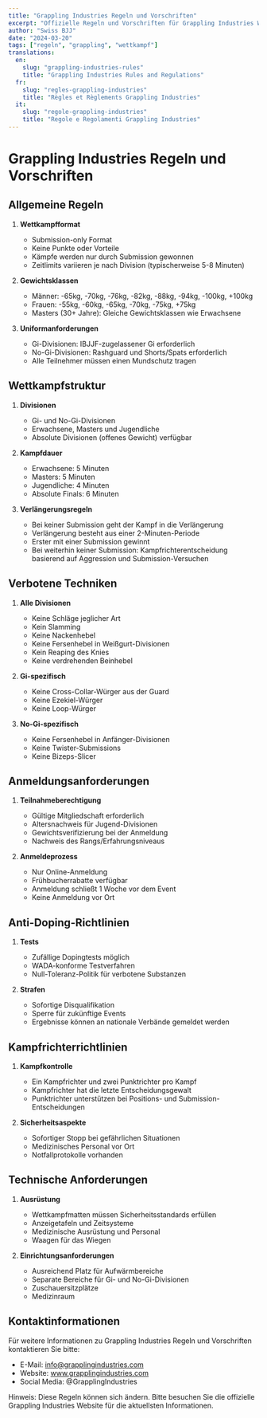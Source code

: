 ```yaml
---
title: "Grappling Industries Regeln und Vorschriften"
excerpt: "Offizielle Regeln und Vorschriften für Grappling Industries Wettkämpfe"
author: "Swiss BJJ"
date: "2024-03-20"
tags: ["regeln", "grappling", "wettkampf"]
translations:
  en:
    slug: "grappling-industries-rules"
    title: "Grappling Industries Rules and Regulations"
  fr:
    slug: "regles-grappling-industries"
    title: "Règles et Règlements Grappling Industries"
  it:
    slug: "regole-grappling-industries"
    title: "Regole e Regolamenti Grappling Industries"
---
```


# Grappling Industries Regeln und Vorschriften

## Allgemeine Regeln

1. **Wettkampfformat**

   - Submission-only Format
   - Keine Punkte oder Vorteile
   - Kämpfe werden nur durch Submission gewonnen
   - Zeitlimits variieren je nach Division (typischerweise 5-8 Minuten)

2. **Gewichtsklassen**

   - Männer: -65kg, -70kg, -76kg, -82kg, -88kg, -94kg, -100kg, +100kg
   - Frauen: -55kg, -60kg, -65kg, -70kg, -75kg, +75kg
   - Masters (30+ Jahre): Gleiche Gewichtsklassen wie Erwachsene

3. **Uniformanforderungen**
   - Gi-Divisionen: IBJJF-zugelassener Gi erforderlich
   - No-Gi-Divisionen: Rashguard und Shorts/Spats erforderlich
   - Alle Teilnehmer müssen einen Mundschutz tragen

## Wettkampfstruktur

1. **Divisionen**

   - Gi- und No-Gi-Divisionen
   - Erwachsene, Masters und Jugendliche
   - Absolute Divisionen (offenes Gewicht) verfügbar

2. **Kampfdauer**

   - Erwachsene: 5 Minuten
   - Masters: 5 Minuten
   - Jugendliche: 4 Minuten
   - Absolute Finals: 6 Minuten

3. **Verlängerungsregeln**
   - Bei keiner Submission geht der Kampf in die Verlängerung
   - Verlängerung besteht aus einer 2-Minuten-Periode
   - Erster mit einer Submission gewinnt
   - Bei weiterhin keiner Submission: Kampfrichterentscheidung basierend auf Aggression und Submission-Versuchen

## Verbotene Techniken

1. **Alle Divisionen**

   - Keine Schläge jeglicher Art
   - Kein Slamming
   - Keine Nackenhebel
   - Keine Fersenhebel in Weißgurt-Divisionen
   - Kein Reaping des Knies
   - Keine verdrehenden Beinhebel

2. **Gi-spezifisch**

   - Keine Cross-Collar-Würger aus der Guard
   - Keine Ezekiel-Würger
   - Keine Loop-Würger

3. **No-Gi-spezifisch**
   - Keine Fersenhebel in Anfänger-Divisionen
   - Keine Twister-Submissions
   - Keine Bizeps-Slicer

## Anmeldungsanforderungen

1. **Teilnahmeberechtigung**

   - Gültige Mitgliedschaft erforderlich
   - Altersnachweis für Jugend-Divisionen
   - Gewichtsverifizierung bei der Anmeldung
   - Nachweis des Rangs/Erfahrungsniveaus

2. **Anmeldeprozess**
   - Nur Online-Anmeldung
   - Frühbucherrabatte verfügbar
   - Anmeldung schließt 1 Woche vor dem Event
   - Keine Anmeldung vor Ort

## Anti-Doping-Richtlinien

1. **Tests**

   - Zufällige Dopingtests möglich
   - WADA-konforme Testverfahren
   - Null-Toleranz-Politik für verbotene Substanzen

2. **Strafen**
   - Sofortige Disqualifikation
   - Sperre für zukünftige Events
   - Ergebnisse können an nationale Verbände gemeldet werden

## Kampfrichterrichtlinien

1. **Kampfkontrolle**

   - Ein Kampfrichter und zwei Punktrichter pro Kampf
   - Kampfrichter hat die letzte Entscheidungsgewalt
   - Punktrichter unterstützen bei Positions- und Submission-Entscheidungen

2. **Sicherheitsaspekte**
   - Sofortiger Stopp bei gefährlichen Situationen
   - Medizinisches Personal vor Ort
   - Notfallprotokolle vorhanden

## Technische Anforderungen

1. **Ausrüstung**

   - Wettkampfmatten müssen Sicherheitsstandards erfüllen
   - Anzeigetafeln und Zeitsysteme
   - Medizinische Ausrüstung und Personal
   - Waagen für das Wiegen

2. **Einrichtungsanforderungen**
   - Ausreichend Platz für Aufwärmbereiche
   - Separate Bereiche für Gi- und No-Gi-Divisionen
   - Zuschauersitzplätze
   - Medizinraum

## Kontaktinformationen

Für weitere Informationen zu Grappling Industries Regeln und Vorschriften kontaktieren Sie bitte:

- E-Mail: info@grapplingindustries.com
- Website: www.grapplingindustries.com
- Social Media: @GrapplingIndustries

Hinweis: Diese Regeln können sich ändern. Bitte besuchen Sie die offizielle Grappling Industries Website für die aktuellsten Informationen.
